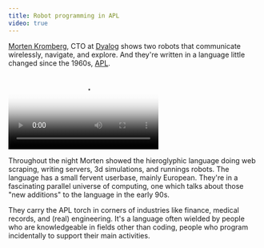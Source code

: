 ```yaml
---
title: Robot programming in APL
video: true
---
```


[Morten Kromberg](https://twitter.com/mkromberg), CTO at
[Dyalog](http://www.dyalog.com) shows two robots that communicate
wirelessly, navigate, and explore. And they're written in a language
little changed since the 1960s,
[APL](http://www.computerhistory.org/atchm/the-apl-programming-language-source-code).


<div class="flowplayer" data-embed="false">
  <video type="video/mp4"
         src="http://player.vimeo.com/external/112894665.hd.mp4?s=468260e4674c6f6024d86d373d93473d"
         poster="https://i.vimeocdn.com/video/499956995.jpg?mw=700"
  ></video>
</div>

Throughout the night Morten showed the hieroglyphic language doing
web scraping, writing servers, 3d simulations, and runnings robots.
The language has a small fervent userbase, mainly European. They're
in a fascinating parallel universe of computing, one which talks about
those "new additions" to the language in the early 90s.

They carry the APL torch in corners of industries like finance,
medical records, and (real) engineering. It's a language often
wielded by people who are knowledgeable in fields other than coding,
people who program incidentally to support their main activities.
